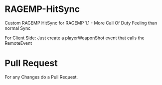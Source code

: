 # RAGEMP-HitSync
Custom RAGEMP HitSync for RAGEMP 1.1 - More Call Of Duty Feeling than normal Sync

For Client Side:
Just create a playerWeaponShot event that calls the RemoteEvent

# Pull Request
For any Changes do a Pull Request.
